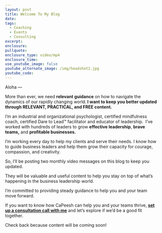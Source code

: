 ```yaml
---
layout: post
title: Welcome To My Blog
date:
tags:
  - Coaching
  - Events
  - Consulting
excerpt:
enclosure:
pullquote:
enclosure_type: video/mp4
enclosure_time:
use_youtube_image: false
youtube_alternate_image: /img/headshot2.jpg
youtube_code:
---
```


Aloha —&nbsp;

More than ever, we need&nbsp;**relevant guidance**&nbsp;on how to navigate the dynamics of our rapidly changing world.**&nbsp;I want to keep you better updated through RELEVANT, PRACTICAL, and FREE content.**

I’m an industrial and organizational psychologist, certified mindfulness coach, certified Dare to Lead™ facilitator and educator of leadership.&nbsp; I’ve worked with hundreds of leaders to grow&nbsp;**effective leadership**, **brave teams,** and **profitable businesses.**

I’m working every day to help my clients and serve their needs. I know how to guide business leaders and help them grow their capacity for courage, compassion, and creativity.

So, I’ll be posting two monthly video messages on this blog to keep you updated.&nbsp;

They will be valuable and useful content to help you stay on top of what’s happening in the business leadership world.&nbsp;

I’m committed to providing steady guidance to help you and your team move forward.

If you want to know how CaPeesh can help you and your teams thrive, [**set up a consultation call with me**](https://capeeshconsulting.com/contact/)&nbsp;and let’s explore if we’d be a good fit together.

Check back because content will be coming soon\!
